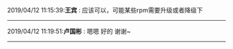 2019/04/12 11:15:39:**王宾** : 应该可以，可能某些rpm需要升级或者降级下
*************************************************************************************
2019/04/12 11:19:51:**卢国彬** : 嗯嗯 好的 谢谢~
*************************************************************************************
